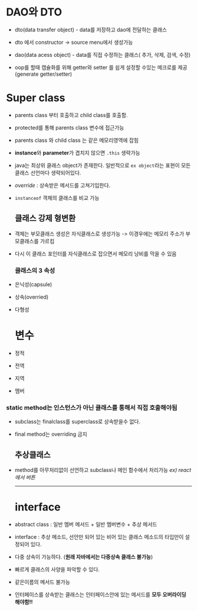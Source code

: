 # DAO와 DTO

- dto(data transfer object) - data를 저장하고 dao에 전달하는 클래스
- dto 에서 constructor -> source menu에서 생성가능
- dao(data acess object) - data를 직접 수정하는 클래스( 추가, 삭제, 검색, 수정)

- oop를 할때 캡슐화를 위해 getter와 setter 를 쉽게 설정할 수있는 메크로를 제공(generate getter/setter)

# Super class

- parents class 부터 호출하고 child class를 호출함.
- protected를 통해 parents class 변수에 접근가능

- parents class 와 child class 는 같은 메모리영역에 잡힘

- **instance**와 **parameter**가 겹치지 않으면 `.this` 생략가능

- java는 최상위 클래스 object가 존재한다. 일반적으로 `ex object`라는 표현이 모든 클래스 선언마다 생략되어있다.

- *override* : 상속받은 메서드를 고쳐기입한다.

- `instanceof` 객체의 클래스를 비교 가능

  ## 클래스 강제 형변환 

-  객체는 부모클래스 생성은 자식클래스로 생성가능 -> 이경우에는 메모리 주소가 부모클래스를 가르킴

- 다시 이 클래스 포인터를 자식클래스로 잡으면서 메모리 낭비를 막을 수 있음

  ### 클래스의 3 속성

- 은닉성(capsule)

- 상속(overried)

- 다형성

  # 변수

- 정적

- 전역

- 지역

- 멤버



### static method는 인스턴스가 아닌 클래스를 통해서 직접 호출해야됨

- subclass는 finalclass를 superclass로 상속받을수 없다.

- final method는 overriding 금지

  ## 추상클래스

- method를 아무처리없이 선언하고 subclass나 메인 함수에서 처리가능 *ex) react에서 버튼*

  ---

  # interface

- abstract class : 일반 멤버 메서드 + 일반 멤버변수 + 추상 메서드
-  interface : 추상 메소드, 선안만 되어 있는 비어 있는 클래스 메소드의 타입만이 설정되어 있다. 
- 다중 상속이 가능하다. (**원래 자바에서는 다중상속 클래스 불가능**)
- 빠르게 클래스의 사양을 파악할 수 있다.

- 같은이름의 메서드 불가능

- 인터페이스를 상속받는 클래스는 인터페이스안에 있는 메서드를 **모두 오버라이딩 해야함!!**

